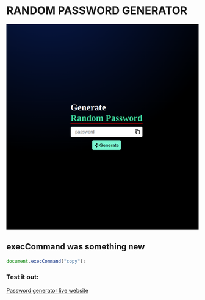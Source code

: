 # RANDOM PASSWORD GENERATOR

![Password Generator Image](image.png)
<br>

## execCommand was something new

```javascript
document.execCommand("copy");
```

### Test it out: 

[Password generator live website](https://bankuba.github.io/DAY_15/)
